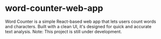# word-counter-web-app
Word Counter is a simple React-based web app that lets users count words and characters. Built with a clean UI, it's designed for quick and accurate text analysis. Note: This project is still under development.
